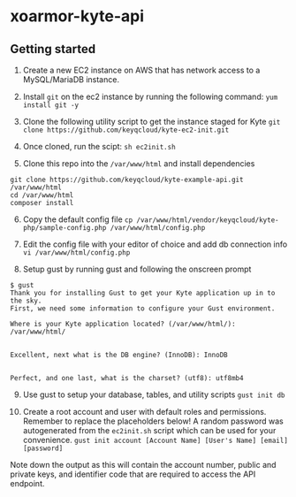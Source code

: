 # xoarmor-kyte-api

## Getting started

1. Create a new EC2 instance on AWS that has network access to a MySQL/MariaDB instance.

2. Install `git` on the ec2 instance by running the following command:
`yum install git -y`

3. Clone the following utility script to get the instance staged for Kyte
`git clone https://github.com/keyqcloud/kyte-ec2-init.git`

4. Once cloned, run the scipt:
`sh ec2init.sh`

5. Clone this repo into the `/var/www/html` and install dependencies
```
git clone https://github.com/keyqcloud/kyte-example-api.git /var/www/html
cd /var/www/html
composer install
```

6. Copy the default config file
`cp /var/www/html/vendor/keyqcloud/kyte-php/sample-config.php /var/www/html/config.php`

7. Edit the config file with your editor of choice and add db connection info
`vi /var/www/html/config.php`

8. Setup gust by running gust and following the onscreen prompt
```
$ gust
Thank you for installing Gust to get your Kyte application up in to the sky.
First, we need some information to configure your Gust environment.

Where is your Kyte application located? (/var/www/html/): /var/www/html/


Excellent, next what is the DB engine? (InnoDB): InnoDB


Perfect, and one last, what is the charset? (utf8): utf8mb4
```

9. Use gust to setup your database, tables, and utility scripts
`gust init db`

8. Create a root account and user with default roles and permissions. Remember to replace the placeholders below!
A random password was autogenerated from the `ec2init.sh` script which can be used for your convenience.
`gust init account [Account Name] [User's Name] [email] [password]`

Note down the output as this will contain the account number, public and private keys, and identifier code that are required to access the API endpoint.
